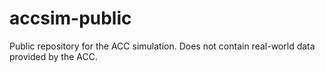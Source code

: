 # accsim-public
Public repository for the ACC simulation. Does not contain real-world data provided by the ACC.
